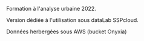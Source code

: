 Formation à l'analyse urbaine 2022.

Version dédiée à l'utilisation sous dataLab SSPcloud.

Données herbergées sous AWS (bucket Onyxia)

